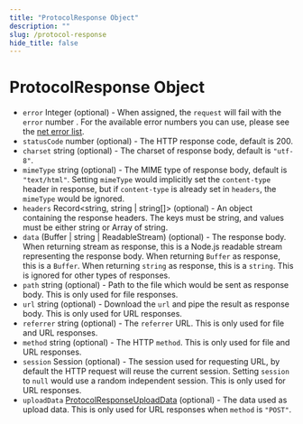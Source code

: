 ```yaml
---
title: "ProtocolResponse Object"
description: ""
slug: /protocol-response
hide_title: false
---
```


# ProtocolResponse Object

* `error` Integer (optional) - When assigned, the `request` will fail with the
  `error` number . For the available error numbers you can use, please see the
  [net error list][net-error].
* `statusCode` number (optional) - The HTTP response code, default is 200.
* `charset` string (optional) - The charset of response body, default is
  `"utf-8"`.
* `mimeType` string (optional) - The MIME type of response body, default is
  `"text/html"`. Setting `mimeType` would implicitly set the `content-type`
  header in response, but if `content-type` is already set in `headers`, the
  `mimeType` would be ignored.
* `headers` Record\<string, string | string[]\> (optional) - An object containing the response headers. The
  keys must be string, and values must be either string or Array of string.
* `data` (Buffer | string | ReadableStream) (optional) - The response body. When
  returning stream as response, this is a Node.js readable stream representing
  the response body. When returning `Buffer` as response, this is a `Buffer`.
  When returning `string` as response, this is a `string`. This is ignored for
  other types of responses.
* `path` string (optional) - Path to the file which would be sent as response
  body. This is only used for file responses.
* `url` string (optional) - Download the `url` and pipe the result as response
  body. This is only used for URL responses.
* `referrer` string (optional) - The `referrer` URL. This is only used for file
  and URL responses.
* `method` string (optional) - The HTTP `method`. This is only used for file
  and URL responses.
* `session` Session (optional) - The session used for requesting URL, by default
  the HTTP request will reuse the current session. Setting `session` to `null`
  would use a random independent session. This is only used for URL responses.
* `uploadData` [ProtocolResponseUploadData](protocol-response-upload-data.md) (optional) - The data used as upload data. This is only
  used for URL responses when `method` is `"POST"`.

[net-error]: https://source.chromium.org/chromium/chromium/src/+/main:net/base/net_error_list.h
